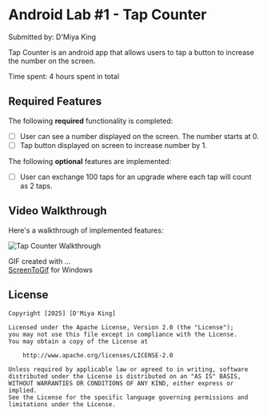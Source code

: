 # Android Lab #1 - Tap Counter

Submitted by: D'Miya King

Tap Counter is an android app that allows users to tap a button to increase the number on the screen.

Time spent: 4 hours spent in total

## Required Features

The following **required** functionality is completed:

* [ ] User can see a number displayed on the screen. The number starts at 0.
* [ ] Tap button displayed on screen to increase number by 1.

The following **optional** features are implemented:

* [ ] User can exchange 100 taps for an upgrade where each tap will count as 2 taps.
      
## Video Walkthrough

Here's a walkthrough of implemented features:

<img src='https://imgur.com/gallery/tap-counter-aCdo7N5' title='Tap Counter Walkthrough' width='' alt='Tap Counter Walkthrough' />


GIF created with ...  
[ScreenToGif](https://www.screentogif.com/) for Windows
 

## License

    Copyright [2025] [D'Miya King]

    Licensed under the Apache License, Version 2.0 (the "License");
    you may not use this file except in compliance with the License.
    You may obtain a copy of the License at

        http://www.apache.org/licenses/LICENSE-2.0

    Unless required by applicable law or agreed to in writing, software
    distributed under the License is distributed on an "AS IS" BASIS,
    WITHOUT WARRANTIES OR CONDITIONS OF ANY KIND, either express or implied.
    See the License for the specific language governing permissions and
    limitations under the License.
